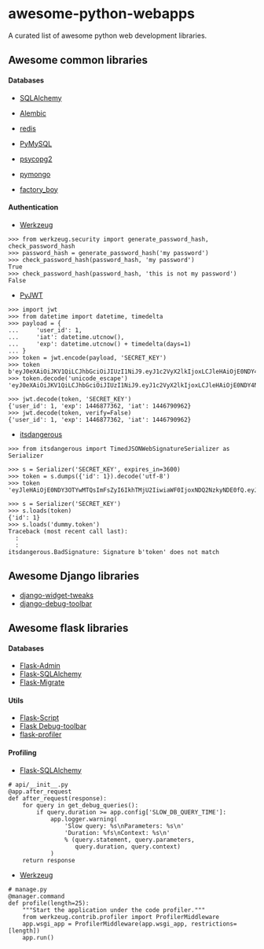 # awesome-python-webapps
A curated list of awesome python web development libraries.

## Awesome common libraries

#### Databases

- [SQLAlchemy](http://www.sqlalchemy.org/)
- [Alembic](https://bitbucket.org/zzzeek/alembic)
- [redis](https://github.com/andymccurdy/redis-py)
- [PyMySQL](https://github.com/PyMySQL/PyMySQL)
- [psycopg2](https://github.com/psycopg/psycopg2)
- [pymongo](http://github.com/mongodb/mongo-python-driver)

- [factory_boy](https://github.com/rbarrois/factory_boy)

#### Authentication

- [Werkzeug](https://github.com/mitsuhiko/werkzeug)

```
>>> from werkzeug.security import generate_password_hash, check_password_hash
>>> password_hash = generate_password_hash('my password')
>>> check_password_hash(password_hash, 'my password')
True
>>> check_password_hash(password_hash, 'this is not my password')
False
```

- [PyJWT](https://github.com/jpadilla/pyjwt)

```
>>> import jwt
>>> from datetime import datetime, timedelta
>>> payload = {
...     'user_id': 1,
...     'iat': datetime.utcnow(),
...     'exp': datetime.utcnow() + timedelta(days=1)
... }
>>> token = jwt.encode(payload, 'SECRET_KEY')
>>> token
b'eyJ0eXAiOiJKV1QiLCJhbGciOiJIUzI1NiJ9.eyJ1c2VyX2lkIjoxLCJleHAiOjE0NDY4NzczNjIsImlhdCI6MTQ0Njc5MDk2Mn0.JVjdlg_0lxDtl4AqHRpiC4Gpv1hkB57g5dsIyWJmnF4'
>>> token.decode('unicode_escape')
'eyJ0eXAiOiJKV1QiLCJhbGciOiJIUzI1NiJ9.eyJ1c2VyX2lkIjoxLCJleHAiOjE0NDY4NzczNjIsImlhdCI6MTQ0Njc5MDk2Mn0.JVjdlg_0lxDtl4AqHRpiC4Gpv1hkB57g5dsIyWJmnF4'

>>> jwt.decode(token, 'SECRET_KEY')
{'user_id': 1, 'exp': 1446877362, 'iat': 1446790962}
>>> jwt.decode(token, verify=False)
{'user_id': 1, 'exp': 1446877362, 'iat': 1446790962}
```

- [itsdangerous](https://github.com/mitsuhiko/itsdangerous)

```
>>> from itsdangerous import TimedJSONWebSignatureSerializer as Serializer

>>> s = Serializer('SECRET_KEY', expires_in=3600)
>>> token = s.dumps({'id': 1}).decode('utf-8')
>>> token
'eyJleHAiOjE0NDY3OTYwMTQsImFsZyI6IkhTMjU2IiwiaWF0IjoxNDQ2NzkyNDE0fQ.eyJpZCI6MX0.2d2h08XCqbMOgZw918jFRf2lJH_9QQwrQrJp5CnpbSI'

>>> s = Serializer('SECRET_KEY')
>>> s.loads(token)
{'id': 1}
>>> s.loads('dummy.token')
Traceback (most recent call last):
  :
  :
itsdangerous.BadSignature: Signature b'token' does not match
```


## Awesome Django libraries
- [django-widget-tweaks](https://github.com/kmike/django-widget-tweaks)
- [django-debug-toolbar](https://github.com/django-debug-toolbar/django-debug-toolbar)

## Awesome flask libraries
#### Databases
- [Flask-Admin](https://github.com/mrjoes/flask-admin/)
- [Flask-SQLAlchemy](https://github.com/mitsuhiko/flask-sqlalchemy)
- [Flask-Migrate](https://github.com/miguelgrinberg/Flask-Migrate)

#### Utils
- [Flask-Script](https://github.com/smurfix/flask-script)
- [Flask Debug-toolbar](https://github.com/mgood/flask-debugtoolbar)
- [flask-profiler](https://github.com/muatik/flask-profiler)

#### Profiling

- [Flask-SQLAlchemy](https://github.com/mitsuhiko/flask-sqlalchemy)

```
# api/__init__.py
@app.after_request
def after_request(response):
    for query in get_debug_queries():
        if query.duration >= app.config['SLOW_DB_QUERY_TIME']:
            app.logger.warning(
                'Slow query: %s\nParameters: %s\n'
                'Duration: %fs\nContext: %s\n'
                % (query.statement, query.parameters,
                   query.duration, query.context)
            )
    return response
```

- [Werkzeug](https://github.com/mitsuhiko/werkzeug)

```
# manage.py
@manager.command
def profile(length=25):
    """Start the application under the code profiler."""
    from werkzeug.contrib.profiler import ProfilerMiddleware
    app.wsgi_app = ProfilerMiddleware(app.wsgi_app, restrictions=[length])
    app.run()
````
